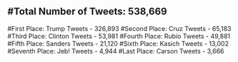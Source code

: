 #Total Number of Tweets: 538,669 
---
#First Place: Trump Tweets - 326,893
#Second Place: Cruz Tweets - 65,183
#Third Place: Clinton Tweets - 53,981
#Fourth Place: Rubio Tweets - 49,881
#Fifth Place: Sanders Tweets - 21,120
#Sixth Place: Kasich Tweets - 13,002
#Seventh Place: Jeb! Tweets - 4,944
#Last Place: Carson Tweets - 3,666
